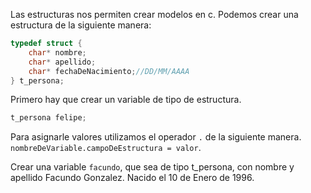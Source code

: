 Las estructuras nos permiten crear modelos en c.
Podemos crear una estructura de la siguiente manera:

```c
typedef struct {
    char* nombre;
    char* apellido;
    char* fechaDeNacimiento;//DD/MM/AAAA
} t_persona;
```

Primero hay que crear un variable de tipo de estructura.

```c
t_persona felipe;
```
Para asignarle valores utilizamos el operador `.` de la siguiente manera.
`nombreDeVariable.campoDeEstructura = valor`.

Crear una variable `facundo`, que sea de tipo t_persona, con nombre y apellido Facundo Gonzalez.
Nacido el 10 de Enero de 1996.
